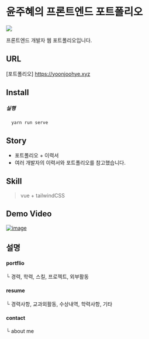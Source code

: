 # 윤주혜의 프론트엔드 포트폴리오
<img src="https://img.shields.io/badge/likes-100%2B-%23ff69b4"/>

프론트엔드 개발자 웹 포트폴리오입니다.

## URL
[포트폴리오] https://yoonjoohye.xyz

## Install

##### 실행
```
  yarn run serve
```

## Story

- 포트폴리오 + 이력서
- 여러 개발자의 이력서와 포트폴리오를 참고했습니다.


## Skill
> vue + tailwindCSS

## Demo Video
[![image](https://user-images.githubusercontent.com/26542929/89775359-973e7a00-db42-11ea-9943-2d57d54ff6a6.png)](https://i.imgur.com/pditetx.mp4)

## 설명
#### portflio
└ 경력, 학력, 스킬, 프로젝트, 외부활동

#### resume
└ 경력사항, 교과외활동, 수상내역, 학력사항, 기타

#### contact
└ about me
